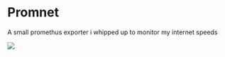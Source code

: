 # Promnet 



A small promethus exporter i whipped up to monitor my internet speeds 


![](https://file.coffee/u/nCrhzV5dp3lQWNGlEyDdr.jpg)


